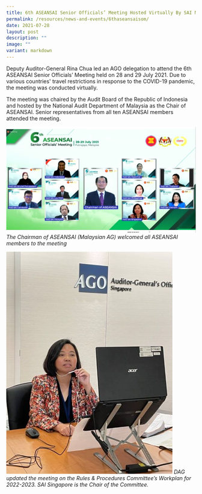 ```yaml
---
title: 6th ASEANSAI Senior Officials’ Meeting Hosted Virtually By SAI Malaysia
permalink: /resources/news-and-events/6thaseansaisom/
date: 2021-07-28
layout: post
description: ""
image: ""
variant: markdown
---
```

Deputy Auditor-General Rina Chua led an AGO delegation to attend the 6th ASEANSAI Senior Officials’ Meeting held on 28 and 29 July 2021. Due to various countries' travel restrictions in response to the COVID-19 pandemic, the meeting was conducted virtually. 

The meeting was chaired by the Audit Board of the Republic of Indonesia and hosted by the National Audit Department of Malaysia as the Chair of ASEANSAI.  Senior representatives from all ten ASEANSAI members attended the meeting.

![](/images/News_Events_Photos/2021/2021aseansai1.jpg)
*The Chairman of ASEANSAI (Malaysian AG) welcomed all ASEANSAI members to the meeting*

![](/images/News_Events_Photos/2021/2021aseansai2.jpg)
*DAG updated the meeting on the Rules & Procedures Committee’s Workplan for 2022-2023. SAI Singapore is the Chair of the Committee.*